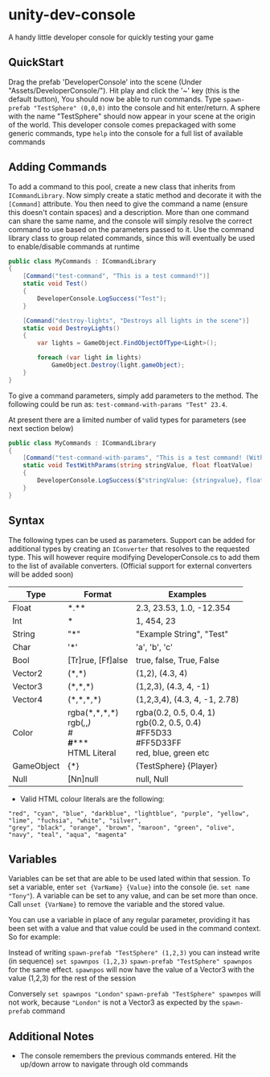 # unity-dev-console
A handy little developer console for quickly testing your game

## QuickStart
Drag the prefab 'DeveloperConsole' into the scene (Under "Assets/DeveloperConsole/"). Hit play and click the '~' key (this is the default button), You should now be able to run commands.
Type `spawn-prefab "TestSphere" (0,0,0)` into the console and hit enter/return. A sphere with the name "TestSphere" should now appear in your scene at the origin of the world.
This developer console comes prepackaged with some generic commands, type `help` into the console for a full list of available commands

## Adding Commands
To add a command to this pool, create a new class that inherits from `ICommandLibrary`. Now simply create a static method and decorate it with the `[Command]` attribute. You then need to give the command a name (ensure this doesn't contain spaces) and a description. More than one command can share the same name, and the console will simply resolve the correct command to use based on the parameters passed to it. Use the command library class to group related commands, since this will eventually be used to enable/disable commands at runtime

```cs
public class MyCommands : ICommandLibrary
{
    [Command("test-command", "This is a test command!")]
    static void Test()
    {
        DeveloperConsole.LogSuccess("Test");
    }

    [Command("destroy-lights", "Destroys all lights in the scene")]
    static void DestroyLights()
    {
        var lights = GameObject.FindObjectOfType<Light>();

        foreach (var light in lights)
            GameObject.Destroy(light.gameObject);
    }
}
```

To give a command parameters, simply add parameters to the method. The following could be run as:
`test-command-with-params "Test" 23.4`.

At present there are a limited number of valid types for parameters (see next section below)

```cs
public class MyCommands : ICommandLibrary
{
    [Command("test-command-with-params", "This is a test command! (With parameters)")]
    static void TestWithParams(string stringValue, float floatValue)
    {
        DeveloperConsole.LogSuccess($"stringValue: {stringvalue}, floatValue: {floatValue}");
    }
}
```

## Syntax
The following types can be used as parameters. Support can be added for additional types by creating an `IConverter` that resolves to the requested type. This will however require modifying DeveloperConsole.cs to add them to the list of available converters. (Official support for external converters will be added soon)

Type | Format | Examples
---- | ------ | --------
Float | \*.\*\* | 2.3, 23.53, 1.0, -12.354
Int | \* | 1, 454, 23
String | "\*" | "Example String", "Test"
Char | '\*' | 'a', 'b', 'c'
Bool | [Tr]rue, [Ff]alse | true, false, True, False
Vector2 | (\*,\*) | (1,2), (4.3, 4)
Vector3 | (\*,\*,\*) | (1,2,3), (4.3, 4, -1)
Vector4 | (\*,\*,\*,\*) | (1,2,3,4), (4.3, 4, -1, 2.78)
Color | rgba(\*,\*,\*,\*)<br>rgb(*,*,*)<br>#******<br>#********<br>HTML Literal | rgba(0.2, 0.5, 0.4, 1)<br>rgb(0.2, 0.5, 0.4)<br>#FF5D33<br>#FF5D33FF<br>red, blue, green etc
GameObject | {\*} | {TestSphere} {Player}
Null | [Nn]null | null, Null

* Valid HTML colour literals are the following:
```
"red", "cyan", "blue", "darkblue", "lightblue", "purple", "yellow", "lime", "fuchsia", "white", "silver",
"grey", "black", "orange", "brown", "maroon", "green", "olive", "navy", "teal", "aqua", "magenta"
```

## Variables
Variables can be set that are able to be used lated within that session. To set a variable, enter `set {VarName} {Value}` into the console (ie. `set name "Tony"`). A variable can be set to any value, and can be set more than once.
Call `unset {VarName}` to remove the variable and the stored value.

You can use a variable in place of any regular parameter, providing it has been set with a value and that value could be used in the command context.
So for example:

Instead of writing
`spawn-prefab "TestSphere" (1,2,3)`
you can instead write (in sequence)
`set spawnpos (1,2,3)`
`spawn-prefab "TestSphere" spawnpos`
for the same effect. `spawnpos` will now have the value of a Vector3 with the value (1,2,3) for the rest of the session

Conversely
`set spawnpos "London"`
`spawn-prefab "TestSphere" spawnpos`
will not work, because `"London"` is not a Vector3 as expected by the `spawn-prefab` command

## Additional Notes
* The console remembers the previous commands entered. Hit the up/down arrow to navigate through old commands